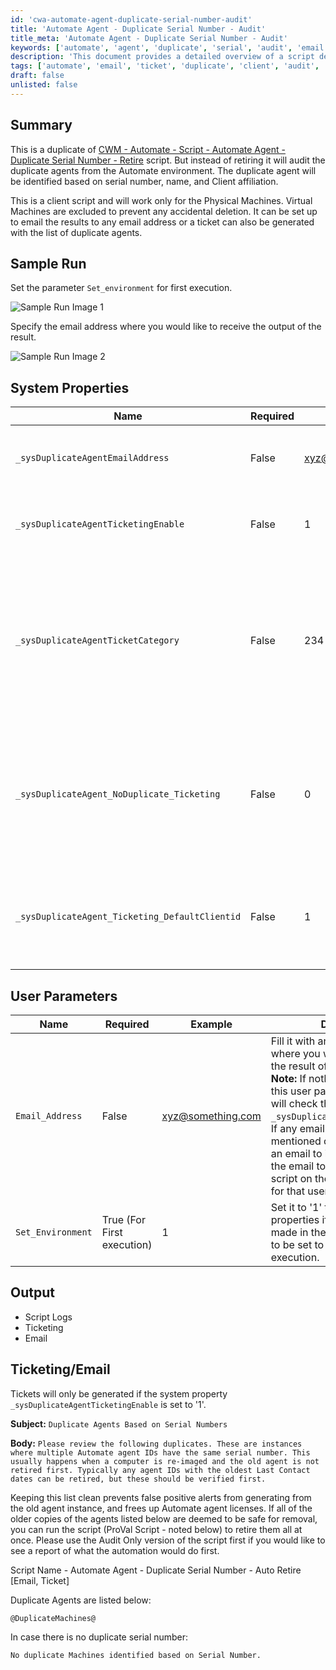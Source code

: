 ```yaml
---
id: 'cwa-automate-agent-duplicate-serial-number-audit'
title: 'Automate Agent - Duplicate Serial Number - Audit'
title_meta: 'Automate Agent - Duplicate Serial Number - Audit'
keywords: ['automate', 'agent', 'duplicate', 'serial', 'audit', 'email', 'ticketing']
description: 'This document provides a detailed overview of a script designed to audit duplicate agents in the Automate environment based on serial number, name, and client affiliation. It includes setup instructions, system properties, user parameters, and output details, ensuring effective management of duplicate agents.'
tags: ['automate', 'email', 'ticket', 'duplicate', 'client', 'audit', 'management']
draft: false
unlisted: false
---
```

## Summary

This is a duplicate of [CWM - Automate - Script - Automate Agent - Duplicate Serial Number - Retire](https://proval.itglue.com/DOC-5081588-9095605) script. But instead of retiring it will audit the duplicate agents from the Automate environment. The duplicate agent will be identified based on serial number, name, and Client affiliation.

This is a client script and will work only for the Physical Machines. Virtual Machines are excluded to prevent any accidental deletion. It can be set up to email the results to any email address or a ticket can also be generated with the list of duplicate agents.

## Sample Run

Set the parameter `Set_environment` for first execution.

![Sample Run Image 1](5078775/docs/15645498/images/22854182)

Specify the email address where you would like to receive the output of the result.

![Sample Run Image 2](5078775/docs/15645498/images/22854194)

## System Properties

| Name                                          | Required | Example                     | Description                                                                                                                                                                                                                                      |
|-----------------------------------------------|----------|-----------------------------|--------------------------------------------------------------------------------------------------------------------------------------------------------------------------------------------------------------------------------------------------|
| `_sysDuplicateAgentEmailAddress`              | False    | [xyz@something.com](mailto:xyz@something.com) | Universal email address where you would like to receive the list of duplicate agents.                                                                                                                                                        |
| `_sysDuplicateAgentTicketingEnable`           | False    | 1                           | Fill it as '1' if you would like to receive the Ticket with a list of Duplicate agents else leave it blank or '0'                                                                                                                            |
| `_sysDuplicateAgentTicketCategory`            | False    | 234                         | Mention the ticket creation category to direct the tickets to the right board in Manage.  <br> **Note:** If no ticket creation category is mentioned in this property, the Script will use the universal ticket creation category mentioned in the global System property `MonitorTicketCategory`. |
| `_sysDuplicateAgent_NoDuplicate_Ticketing`    | False    | 0                           | Set its value to '1' to receive tickets/emails when there are no Duplicate agents. Its default value is '0' which means by default, the script will not generate tickets/emails in case no duplicate agents are found.                         |
| `_sysDuplicateAgent_Ticketing_DefaultClientid`| False    | 1                           | Client id of the client under which tickets should be generated. Its default value is '1', meaning tickets will be generated under the client whose client id is '1' in the environment.                                                      |

## User Parameters

| Name             | Required                   | Example                     | Description                                                                                                                                                                                                                                      |
|------------------|----------------------------|-----------------------------|--------------------------------------------------------------------------------------------------------------------------------------------------------------------------------------------------------------------------------------------------|
| `Email_Address`   | False                      | [xyz@something.com](mailto:xyz@something.com) | Fill it with an email address where you would like to receive the result of the script.  <br> **Note:** If nothing is mentioned in this user parameter, the script will check the system property `_sysDuplicateAgentEmailAddress`. If any email address is mentioned over there, it will send an email to it. If not, it will send the email to the user who ran the script on the email address used for that user in the automate. |
| `Set_Environment` | True (For First execution) | 1                           | Set it to '1' to create the system properties if it's not already made in the environment. It has to be set to '1' for the first execution.                                                                                                       |

## Output

- Script Logs
- Ticketing
- Email

## Ticketing/Email

Tickets will only be generated if the system property `_sysDuplicateAgentTicketingEnable` is set to '1'.

**Subject:** `Duplicate Agents Based on Serial Numbers`

**Body:** `Please review the following duplicates. These are instances where multiple Automate agent IDs have the same serial number. This usually happens when a computer is re-imaged and the old agent is not retired first. Typically any agent IDs with the oldest Last Contact dates can be retired, but these should be verified first.`

Keeping this list clean prevents false positive alerts from generating from the old agent instance, and frees up Automate agent licenses. If all of the older copies of the agents listed below are deemed to be safe for removal, you can run the script (ProVal Script - noted below) to retire them all at once. Please use the Audit Only version of the script first if you would like to see a report of what the automation would do first.

Script Name - Automate Agent - Duplicate Serial Number - Auto Retire [Email, Ticket]

Duplicate Agents are listed below:

`@DuplicateMachines@`

In case there is no duplicate serial number:

`No duplicate Machines identified based on Serial Number.`


